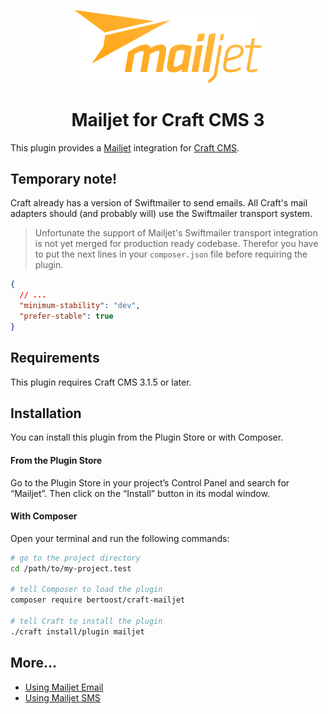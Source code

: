 <p align="center"><img src="./docs/mailjet.svg" width="300" alt="Mailjet for Craft CMS icon"></p>

<h1 align="center">Mailjet for Craft CMS 3</h1>

This plugin provides a [Mailjet](https://www.mailjet.com/) integration for [Craft CMS](https://craftcms.com/).

## Temporary note!

Craft already has a version of Swiftmailer to send emails. All Craft's mail adapters should (and probably will) use the Swiftmailer transport system.

 >Unfortunate the support of Mailjet's Swiftmailer transport integration is not yet merged for production ready codebase. Therefor you have to put the next lines in your `composer.json` file before requiring the plugin.

```json
{
  // ...
  "minimum-stability": "dev",
  "prefer-stable": true
}
```

## Requirements

This plugin requires Craft CMS 3.1.5 or later.

## Installation

You can install this plugin from the Plugin Store or with Composer.

#### From the Plugin Store

Go to the Plugin Store in your project’s Control Panel and search for “Mailjet”. Then click on the “Install” 
button in its modal window.

#### With Composer

Open your terminal and run the following commands:

```bash
# go to the project directory
cd /path/to/my-project.test

# tell Composer to load the plugin
composer require bertoost/craft-mailjet

# tell Craft to install the plugin
./craft install/plugin mailjet
```

## More...

- [Using Mailjet Email](docs/Email.md)
- [Using Mailjet SMS](docs/Sms.md)